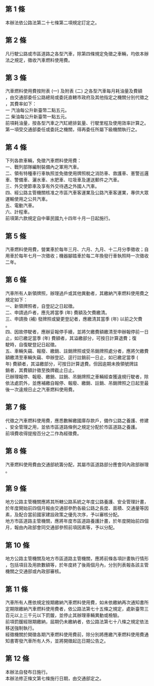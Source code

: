 第 1 條
-------
本辦法依公路法第二十七條第二項規定訂定之。

第 2 條
-------
凡行駛公路或市區道路之各型汽車，除第四條規定免徵之車輛，均依本辦  
法之規定，徵收汽車燃料使用費。

第 3 條
-------
汽車燃料使用費按附表 (一) 及附表 (二) 之各型汽車每月耗油量及費額  
，由交通部委任公路總局或委託直轄市政府及其他指定之機關分別代徵之  
，其費率如下：  
一  汽油每公升新臺幣二點五元。  
二  柴油每公升新臺幣一點五元。  
前項耗油量，按各型汽車之汽缸總排氣量、行駛里程及使用效率計算之。  
第一項受交通部委任或委託之機關，得再委任所屬下級機關執行之。

第 4 條
-------
下列各款車輛，免徵汽車燃料使用費：  
一、戰列部隊編制裝備內之軍用汽車。  
二、領有特種車行車執照並免徵使用牌照稅之消防車、救護車、憲警巡邏  
    車、警備車、灑水車、水肥車、垃圾車及運送郵件之汽車。  
三、外交使節車及享有外交待遇之外國人汽車。  
四、經公路主管機關核准之市區汽車客運業及公路汽車客運業，專供大眾  
    運輸使用之公共汽車。  
五、電動汽車。  
六、計程車。  
前項第六款規定自中華民國九十四年十月一日起施行。

第 5 條
-------
汽車燃料使用費，營業車於每年三月、六月、九月、十二月分季徵收；自  
用車於每年七月一次徵收；機器腳踏車於每二年換發行車執照時一次徵收  
二年。

第 6 條
-------
汽車所有人新領牌照，辦理過戶或其他異動者，其繳納汽車燃料使用費之  
規定如下：  
一、新領牌照者，自登記之日起徵。  
二、申請過戶者，應先將當季 (年) 費額及欠費繳清。  
三、申請換 (補) 發牌照或變更登記者，應繳清其當季 (年) 以前之欠費  
    。  
四、因故停駛者，應辦妥報停手續，並將欠繳費額繳清至申辦報停前一日  
    止，如已繳足當季 (年) 費額者，其溢繳部分，可按日計算退費；復  
    駛時，自復駛登記日起徵。  
五、車輛失竊、報廢、繳銷、註銷牌照或受吊銷牌照處分者，應將欠繳費  
    額繳清至車輛失竊、申辦登記、逕行註銷前一日止，如已繳足當季 (  
    年) 費額者，其溢繳部分，可按日計算退費。但因逾期未換領號牌註  
    銷者，其費額計徵至換牌截止日止。  
已辦理報停、報廢、繳銷、註銷、吊銷牌照之車輛經查獲違規行駛者，除  
依法處罰外，並應補繳自報停、報廢、繳銷、註銷、吊銷牌照之日起至最  
後一次違規日止之汽車燃料使用費。

第 7 條
-------
代徵之汽車燃料使用費，應悉數解繳國庫存款戶，備作公路之養護、修建  
、安全管理之用，並依市區道路條例之規定分配於市區道路之養護。  
前項費收得提撥百分之二作為經徵費。

第 8 條
-------
汽車燃料使用費由交通部統籌分配，其屬市區道路部分應會同內政部辦理  
。

第 9 條
-------
地方公路主管機關應將其所轄公路系統之年度公路養護、安全管理計畫，  
於年度開始前四個月報由交通部參酌各級公路之長度、面積、交通量等因  
素，及配合當前國家建設政策之優先次序，予以審核分配。  
地方市區道路主管機關，應將年度市區道路養護計畫，於年度開始前四個  
月，報由內政部會同交通部參照前項因素等，予以分配。

第 10 條
--------
地方公路主管機關及地方市區道路主管機關，應將前條各項計畫執行情形  
，包括項目及用款數額等，於年度終了後兩個月內，分別列表報各該主管  
機關之交通部或內政部審核。

第 11 條
--------
汽車所有人應依規定按期繳納汽車燃料使用費，如未依繳納再次通知書所  
定期限繳納汽車燃料使用費者，依公路法第七十五條之規定，處新臺幣三  
百元以上三千元以下罰鍰，並停止其辦理車輛異動或檢驗。  
前項罰鍰經限期繳納，屆期仍未繳納者，依公路法第七十八條之規定依法  
移送強制執行。  
經徵機關於開徵各期汽車燃料使用費前，除分別將應繳汽車燃料使用費通  
知書寄發汽車所有人外，並將開徵起迄日期公告之。

第 12 條
--------
本辦法自發布日施行。  
本辦法修正條文第七條施行日期，由交通部定之。

